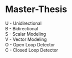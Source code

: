 # Master-Thesis
U - Unidirectional<br> 
B - Bidirectional<br>
S - Scalar Modeling<br>
V - Vector Modeling<br>
O - Open Loop Detector<br>
C - Closed Loop Detector<br>

